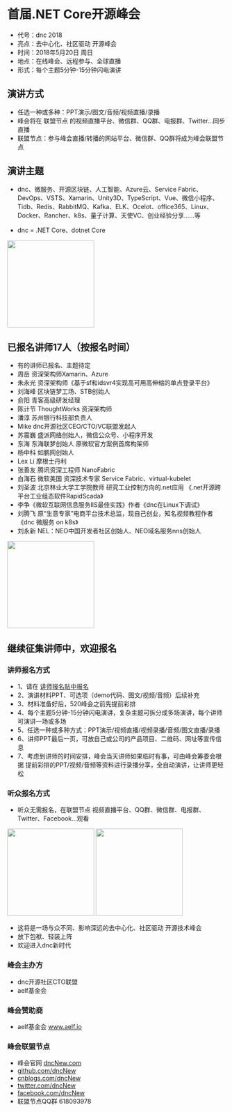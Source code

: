 
# 首届.NET Core开源峰会
* 代号：dnc 2018
* 亮点：去中心化、社区驱动 开源峰会
* 时间：2018年5月20日 周日
* 地点：在线峰会、远程参与、全球直播
* 形式：每个主题5分钟-15分钟闪电演讲

## 演讲方式
* 任选一种或多种：PPT演示/图文/音频/视频直播/录播
* 峰会将在 联盟节点 的视频直播平台、微信群、QQ群、电报群、Twitter…同步直播
* 联盟节点：参与峰会直播/转播的网站平台、微信群、QQ群将成为峰会联盟节点

## 演讲主题
* dnc、微服务、开源区块链、人工智能、Azure云、Service Fabric、DevOps、VSTS、Xamarin、Unity3D、TypeScript、Vue、微信小程序、Tidb、Redis、RabbitMQ、Kafka、ELK、Ocelot、office365、Linux、Docker、Rancher、k8s、量子计算、天使VC、创业经验分享……等

* dnc = .NET Core、dotnet Core

<div align="left">
<img src="https://github.com/dncNew/dncNew/raw/master/img/a2.jpg" height="200"  >
</div>

## 已报名讲师17人（按报名时间）
* 有的讲师已报名、主题待定
* 周岳 资深架构师Xamarin、Azure
* 朱永光 资深架构师《基于sf和idsvr4实现高可用高伸缩的单点登录平台》
* 刘海峰 区块链梦工场、STB创始人
* 俞阳 青客高级研发经理
* 陈计节 ThoughtWorks 资深架构师
* 潘淳 苏州银行科技部负责人
* Mike dnc开源社区CEO/CTO/VC联盟发起人
* 苏震巍 盛派网络创始人，微信公众号、小程序开发
* 东海 东海联梦创始人 原微软官方案例首席构架师
* 杨中科 如鹏网创始人
* Lex Li 摩根士丹利
* 张善友 腾讯资深工程师 NanoFabric
* 白海石 微软美国 资深技术专家 Service Fabric、virtual-kubelet
* 刘圣波 北京林业大学工学院教师 研究工业控制方向的.net应用 《.net开源跨平台工业组态软件RapidScada》
* 李争《微软互联网信息服务IIS最佳实践》作者《dnc在Linux下调试》
* 刘腾飞 原“生意专家”电商平台技术总监，现自己创业，知名视频教程作者《dnc 微服务 on k8s》
* 刘永新 NEL：NEO中国开发者社区创始人、NEO域名服务nns创始人

<div align="left">
<img src="https://github.com/dncNew/dncNew/raw/master/img/ms.jpg" height="200"  >
</div>

## 继续征集讲师中，欢迎报名

### 讲师报名方式
* 1、请在 [讲师报名贴中报名](https://github.com/dncNew/dncNew/issues/1)
* 2、演讲材料PPT、可选项（demo代码、图文/视频/音频）后续补充
* 3、材料准备好后，520峰会之前先提前彩排
* 4、每个主题5分钟-15分钟闪电演讲，复杂主题可拆分成多场演讲，每个讲师可演讲一场或多场
* 5、任选一种或多种方式：PPT演示/视频直播/视频录播/音频/图文直播/录播
* 6、讲师PPT最后一页，可放自己或公司的产品项目、二维码、网址等宣传信息
* 7、考虑到讲师的时间安排，峰会当天讲师如果临时有事，可由峰会筹委会根据 提前彩排的PPT/视频/音频等资料进行录播分享，全自动演讲，让讲师更轻松

### 听众报名方式
* 听众无需报名，在联盟节点 视频直播平台、QQ群、微信群、电报群、Twitter、Facebook…观看

<div align="left">
<img src="https://github.com/dncNew/dncNew/raw/master/img/dnc1.png" height="200">   
<img src="https://github.com/dncNew/dncNew/raw/master/img/dnc2.png" height="200">
</div>


* 这将是一场与众不同、影响深远的去中心化、社区驱动 开源技术峰会
* 放下包袱、轻装上阵
* 欢迎进入dnc新时代

### 峰会主办方
* dnc开源社区CTO联盟
* aelf基金会

### 峰会赞助商
* aelf基金会 www.aelf.io

### 峰会联盟节点
* 峰会官网 [dncNew.com](http://dncNew.com) 
* [github.com/dncNew](http://github.com/dncNew)
* [cnblogs.com/dncNew](http://cnblogs.com/dncNew)
* [twitter.com/dncNew](http://twitter.com/dncNew)
* [facebook.com/dncNew](https://www.facebook.com/dncNew)
* 联盟节点QQ群 618093978

